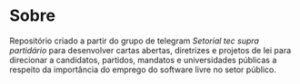 # Sobre

Repositório criado a partir do grupo de telegram *Setorial tec supra partidário* para desenvolver cartas abertas, diretrizes e projetos de lei para direcionar a candidatos, partidos, mandatos e universidades públicas a respeito da importância do emprego do software livre no setor público.
